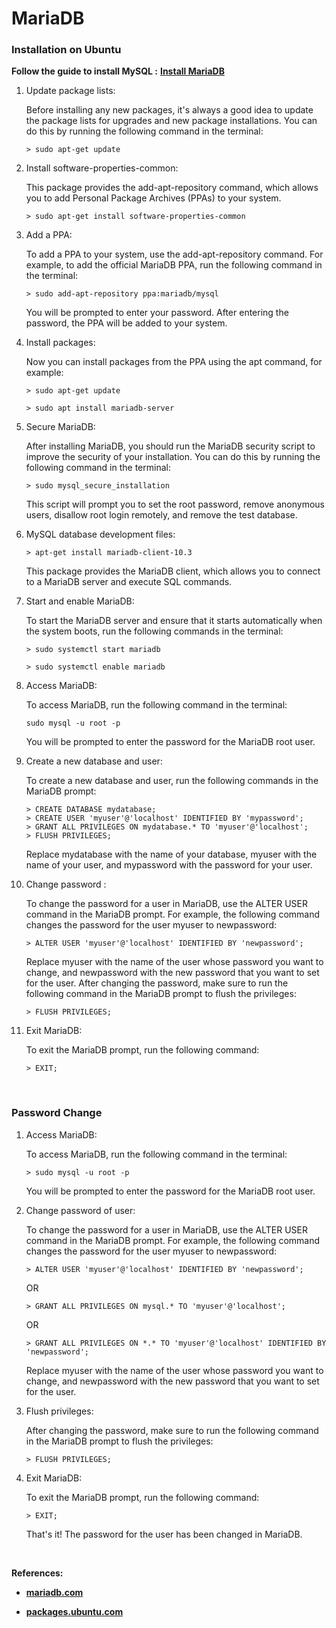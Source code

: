 # **MariaDB**


### **Installation on Ubuntu**

**Follow the guide to install MySQL :**   [**Install MariaDB**](https://mariadb.com/kb/en/building-mariadb-on-ubuntu//)

 1. Update package lists:

    Before installing any new packages, it's always a good idea to update the package lists for upgrades and new package installations. You can do this by running the following command in the terminal:

        > sudo apt-get update 

 2. Install software-properties-common:

    This package provides the add-apt-repository command, which allows you to add Personal Package Archives (PPAs) to your system.

        > sudo apt-get install software-properties-common

 3. Add a PPA:

    To add a PPA to your system, use the add-apt-repository command. For example, to add the official MariaDB PPA, run the following command in the terminal:

        > sudo add-apt-repository ppa:mariadb/mysql

    You will be prompted to enter your password. After entering the password, the PPA will be added to your system.

 4. Install packages:

    Now you can install packages from the PPA using the apt command, for example:

        > sudo apt-get update

        > sudo apt install mariadb-server

 5. Secure MariaDB:

    After installing MariaDB, you should run the MariaDB security script to improve the security of your installation. You can do this by running the following command in the terminal:

        > sudo mysql_secure_installation

    This script will prompt you to set the root password, remove anonymous users, disallow root login remotely, and remove the test database.

 6. MySQL database development files:
  
        > apt-get install mariadb-client-10.3

    This package provides the MariaDB client, which allows you to connect to a MariaDB server and execute SQL commands.

 7. Start and enable MariaDB:

    To start the MariaDB server and ensure that it starts automatically when the system boots, run the following commands in the terminal:

        > sudo systemctl start mariadb

        > sudo systemctl enable mariadb

 8. Access MariaDB:

    To access MariaDB, run the following command in the terminal:

        sudo mysql -u root -p

    You will be prompted to enter the password for the MariaDB root user.

 9. Create a new database and user:

    To create a new database and user, run the following commands in the MariaDB prompt:

        > CREATE DATABASE mydatabase;
        > CREATE USER 'myuser'@'localhost' IDENTIFIED BY 'mypassword';
        > GRANT ALL PRIVILEGES ON mydatabase.* TO 'myuser'@'localhost';
        > FLUSH PRIVILEGES;

    Replace mydatabase with the name of your database, myuser with the name of your user, and mypassword with the password for your user.

10. Change password :

    To change the password for a user in MariaDB, use the ALTER USER command in the MariaDB prompt. For example, the following command changes the password for the user myuser to newpassword:

        > ALTER USER 'myuser'@'localhost' IDENTIFIED BY 'newpassword';

    Replace myuser with the name of the user whose password you want to change, and newpassword with the new password that you want to set for the user. After changing the password, make sure to run the following command in the MariaDB prompt to flush the privileges:

        > FLUSH PRIVILEGES;

10. Exit MariaDB:
    
    To exit the MariaDB prompt, run the following command:

        > EXIT;

&nbsp;

### **Password Change** 

 1. Access MariaDB:
    
    To access MariaDB, run the following command in the terminal:

        > sudo mysql -u root -p

    You will be prompted to enter the password for the MariaDB root user.
          
 2. Change password of user:

    To change the password for a user in MariaDB, use the ALTER USER command in the MariaDB prompt. For example, the following command changes the password for the user myuser to newpassword:    

        > ALTER USER 'myuser'@'localhost' IDENTIFIED BY 'newpassword';

    OR

        > GRANT ALL PRIVILEGES ON mysql.* TO 'myuser'@'localhost';

    OR 

        > GRANT ALL PRIVILEGES ON *.* TO 'myuser'@'localhost' IDENTIFIED BY 'newpassword';

    Replace myuser with the name of the user whose password you want to change, and newpassword with the new password that you want to set for the user.

 3. Flush privileges:

    After changing the password, make sure to run the following command in the MariaDB prompt to flush the privileges:
    
        > FLUSH PRIVILEGES;

 4. Exit MariaDB:

    To exit the MariaDB prompt, run the following command:

        > EXIT;

    That's it! The password for the user has been changed in MariaDB.

&nbsp;

   **References:** 
   
 * [**mariadb.com**](https://mariadb.com/kb/en/building-mariadb-on-ubuntu//)

 * [**packages.ubuntu.com**](https://packages.ubuntu.com/search?keywords=mariadb-server)
